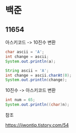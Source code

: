 # 백준

## 11654

아스키코드 -> 10진수 변환

```java
char ascii = 'A';
int change = ascii;
System.out.println(a);
```

```java
String ascii = 'A';
int change = ascii.charAt(0);
System.out.println(change);
```



10진수 -> 아스키코드 변환

```java
int num = 65;
System.out.println((char)n);
```



참조

https://jiwontip.tistory.com/54